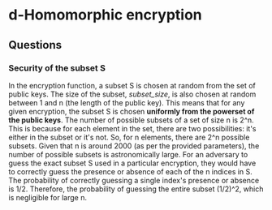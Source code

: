 # d-Homomorphic encryption

## Questions



### Security of the subset S

In the encryption function, a subset S is chosen at random from the set of public keys. The size of the subset, *subset_size*, is also chosen at random between 1 and n (the length of the public key). This means that for any given encryption, the subset S is chosen **uniformly from the powerset of the public keys**.
The number of possible subsets of a set of size n is 2^n. This is because for each element in the set, there are two possibilities: it's either in the subset or it's not. So, for n elements, there are 2^n possible subsets. Given that n is around 2000 (as per the provided parameters), the number of possible subsets is astronomically large.
For an adversary to guess the exact subset S used in a particular encryption, they would have to correctly guess the presence or absence of each of the n indices in S. The probability of correctly guessing a single index's presence or absence is 1/2. Therefore, the probability of guessing the entire subset (1/2)^2, which is negligible for large n.